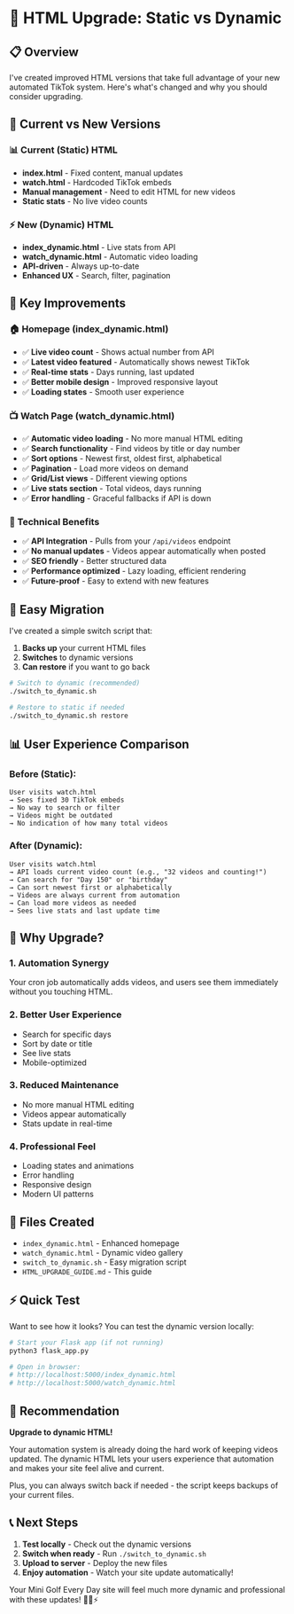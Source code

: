 # 🎯 HTML Upgrade: Static vs Dynamic

## 📋 Overview

I've created improved HTML versions that take full advantage of your new automated TikTok system. Here's what's changed and why you should consider upgrading.

## 🔄 Current vs New Versions

### 📊 Current (Static) HTML
- **index.html** - Fixed content, manual updates
- **watch.html** - Hardcoded TikTok embeds
- **Manual management** - Need to edit HTML for new videos
- **Static stats** - No live video counts

### ⚡ New (Dynamic) HTML
- **index_dynamic.html** - Live stats from API
- **watch_dynamic.html** - Automatic video loading
- **API-driven** - Always up-to-date
- **Enhanced UX** - Search, filter, pagination

## 🎉 Key Improvements

### 🏠 Homepage (index_dynamic.html)
- ✅ **Live video count** - Shows actual number from API
- ✅ **Latest video featured** - Automatically shows newest TikTok
- ✅ **Real-time stats** - Days running, last updated
- ✅ **Better mobile design** - Improved responsive layout
- ✅ **Loading states** - Smooth user experience

### 📺 Watch Page (watch_dynamic.html)
- ✅ **Automatic video loading** - No more manual HTML editing
- ✅ **Search functionality** - Find videos by title or day number
- ✅ **Sort options** - Newest first, oldest first, alphabetical
- ✅ **Pagination** - Load more videos on demand
- ✅ **Grid/List views** - Different viewing options
- ✅ **Live stats section** - Total videos, days running
- ✅ **Error handling** - Graceful fallbacks if API is down

### 🔧 Technical Benefits
- ✅ **API Integration** - Pulls from your `/api/videos` endpoint
- ✅ **No manual updates** - Videos appear automatically when posted
- ✅ **SEO friendly** - Better structured data
- ✅ **Performance optimized** - Lazy loading, efficient rendering
- ✅ **Future-proof** - Easy to extend with new features

## 🚀 Easy Migration

I've created a simple switch script that:
1. **Backs up** your current HTML files
2. **Switches** to dynamic versions
3. **Can restore** if you want to go back

```bash
# Switch to dynamic (recommended)
./switch_to_dynamic.sh

# Restore to static if needed
./switch_to_dynamic.sh restore
```

## 📊 User Experience Comparison

### Before (Static):
```
User visits watch.html
→ Sees fixed 30 TikTok embeds
→ No way to search or filter
→ Videos might be outdated
→ No indication of how many total videos
```

### After (Dynamic):
```
User visits watch.html
→ API loads current video count (e.g., "32 videos and counting!")
→ Can search for "Day 150" or "birthday"
→ Can sort newest first or alphabetically
→ Videos are always current from automation
→ Can load more videos as needed
→ Sees live stats and last update time
```

## 🎯 Why Upgrade?

### 1. **Automation Synergy**
Your cron job automatically adds videos, and users see them immediately without you touching HTML.

### 2. **Better User Experience**
- Search for specific days
- Sort by date or title  
- See live stats
- Mobile-optimized

### 3. **Reduced Maintenance**
- No more manual HTML editing
- Videos appear automatically
- Stats update in real-time

### 4. **Professional Feel**
- Loading states and animations
- Error handling
- Responsive design
- Modern UI patterns

## 🔧 Files Created

- `index_dynamic.html` - Enhanced homepage
- `watch_dynamic.html` - Dynamic video gallery  
- `switch_to_dynamic.sh` - Easy migration script
- `HTML_UPGRADE_GUIDE.md` - This guide

## ⚡ Quick Test

Want to see how it looks? You can test the dynamic version locally:

```bash
# Start your Flask app (if not running)
python3 flask_app.py

# Open in browser:
# http://localhost:5000/index_dynamic.html
# http://localhost:5000/watch_dynamic.html
```

## 🎉 Recommendation

**Upgrade to dynamic HTML!** 

Your automation system is already doing the hard work of keeping videos updated. The dynamic HTML lets your users experience that automation and makes your site feel alive and current.

Plus, you can always switch back if needed - the script keeps backups of your current files.

## 📞 Next Steps

1. **Test locally** - Check out the dynamic versions
2. **Switch when ready** - Run `./switch_to_dynamic.sh`
3. **Upload to server** - Deploy the new files
4. **Enjoy automation** - Watch your site update automatically!

Your Mini Golf Every Day site will feel much more dynamic and professional with these updates! 🏌️‍♂️⚡
